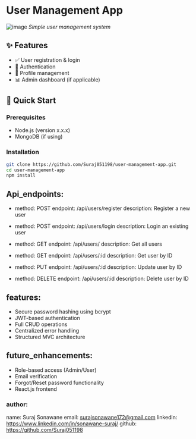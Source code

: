 # User Management App

![image](https://github.com/user-attachments/assets/952804fb-65af-4237-aaef-034760306477)
*Simple user management system*

## ✨ Features
- ✅ User registration & login
- 🔐 Authentication
- 👤 Profile management
- 📊 Admin dashboard (if applicable)

## 🚀 Quick Start

### Prerequisites
- Node.js (version x.x.x)
- MongoDB (if using)

### Installation
```bash
git clone https://github.com/Suraj051198/user-management-app.git
cd user-management-app
npm install
```

## Api_endpoints:
  - method: POST
    endpoint: /api/users/register
    description: Register a new user

  - method: POST
    endpoint: /api/users/login
    description: Login an existing user

  - method: GET
    endpoint: /api/users/
    description: Get all users

  - method: GET
    endpoint: /api/users/:id
    description: Get user by ID

  - method: PUT
    endpoint: /api/users/:id
    description: Update user by ID

  - method: DELETE
    endpoint: /api/users/:id
    description: Delete user by ID

## features:
  - Secure password hashing using bcrypt
  - JWT-based authentication
  - Full CRUD operations
  - Centralized error handling
  - Structured MVC architecture

## future_enhancements:
  - Role-based access (Admin/User)
  - Email verification
  - Forgot/Reset password functionality
  - React.js frontend

### author:
  name: Suraj Sonawane
  email: surajsonawane172@gmail.com
  linkedin: https://www.linkedin.com/in/sonawane-suraj/
  github: https://github.com/Suraj051198

